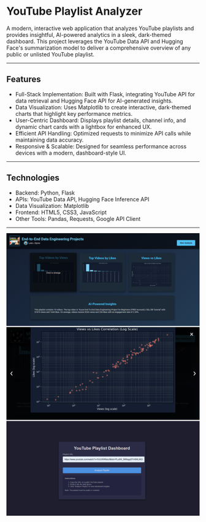 # YouTube Playlist Analyzer

<P>A modern, interactive web application that analyzes YouTube playlists and provides insightful, AI-powered analytics in a sleek, dark-themed dashboard. This project leverages the YouTube Data API and Hugging Face's summarization model to deliver a comprehensive overview of any public or unlisted YouTube playlist.</P>

---

## Features

- Full-Stack Implementation: Built with Flask, integrating YouTube API for data retrieval and Hugging Face API for AI-generated insights.
- Data Visualization: Uses Matplotlib to create interactive, dark-themed charts that highlight key performance metrics.
- User-Centric Dashboard: Displays playlist details, channel info, and dynamic chart cards with a lightbox for enhanced UX.
- Efficient API Handling: Optimized requests to minimize API calls while maintaining data accuracy.
- Responsive & Scalable: Designed for seamless performance across devices with a modern, dashboard-style UI.
  
---
## Technologies  
- Backend: Python, Flask
- APIs: YouTube Data API, Hugging Face Inference API
- Data Visualization: Matplotlib
- Frontend: HTML5, CSS3, JavaScript
- Other Tools: Pandas, Requests, Google API Client
  
---
<img src="https://raw.githubusercontent.com/Pranav-Talwar/YouTube-Playlist-Analyzer/main/public/Screenshot 2025-04-01 214640.png" alt="Project Screenshot" />
<img src="https://raw.githubusercontent.com/Pranav-Talwar/YouTube-Playlist-Analyzer/main/public/Screenshot 2025-04-01 214338.png" alt="Project Screenshot" />
<img src="https://raw.githubusercontent.com/Pranav-Talwar/YouTube-Playlist-Analyzer/main/public/Screenshot 2025-04-01 212156.png" alt="Project Screenshot" />


